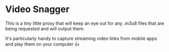 # Video Snagger

This is a tiny little proxy that will keep an eye out for any .m3u8 files that are being requested and will output them.

It's particularly handy to capture streaming video links from mobile apps and play them on your computer 👍
